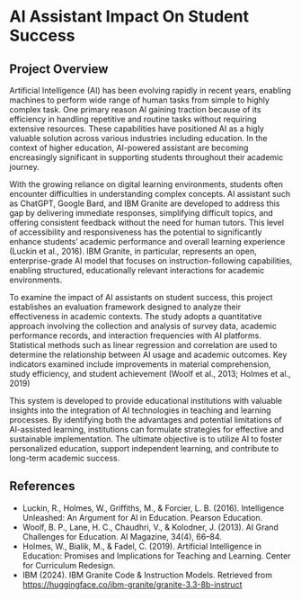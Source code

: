 # AI Assistant Impact On Student Success
## Project Overview
  Artificial Intelligence (AI) has been evolving rapidly in recent years, enabling machines to perform wide range of human tasks from simple to highly complex task. One primary reason AI gaining traction because of its efficiency in handling repetitive and routine tasks without requiring extensive resources. These capabilities have positioned AI as a higly valuable solution across various industries including education. In the context of higher education, AI-powered assistant are becoming encreasingly significant in supporting students throughout their academic journey.

  With the growing reliance on digital learning environments, students often encounter difficulties in understanding complex concepts. AI assistant such as ChatGPT, Google Bard, and IBM Granite are developed to address this gap by delivering immediate responses, simplifying difficult topics, and offering consistent feedback without the need for human tutors. This level of accessibility and responsiveness has the potential to significantly enhance students’ academic performance and overall learning experience (Luckin et al., 2016). IBM Granite, in particular, represents an open, enterprise-grade AI model that focuses on instruction-following capabilities, enabling structured, educationally relevant interactions for academic environments.

  To examine the impact of AI assistants on student success, this project establishes an evaluation framework designed to analyze their effectiveness in academic contexts. The study adopts a quantitative approach involving the collection and analysis of survey data, academic performance records, and interaction frequencies with AI platforms. Statistical methods such as linear regression and correlation are used to determine the relationship between AI usage and academic outcomes. Key indicators examined include improvements in material comprehension, study efficiency, and student achievement (Woolf et al., 2013; Holmes et al., 2019)

  This system is developed to provide educational institutions with valuable insights into the integration of AI technologies in teaching and learning processes. By identifying both the advantages and potential limitations of AI-assisted learning, institutions can formulate strategies for effective and sustainable implementation. The ultimate objective is to utilize AI to foster personalized education, support independent learning, and contribute to long-term academic success.





## References
- Luckin, R., Holmes, W., Griffiths, M., & Forcier, L. B. (2016). Intelligence Unleashed: An Argument for AI in Education. Pearson Education.
- Woolf, B. P., Lane, H. C., Chaudhri, V., & Kolodner, J. (2013). AI Grand Challenges for Education. AI Magazine, 34(4), 66–84.
- Holmes, W., Bialik, M., & Fadel, C. (2019). Artificial Intelligence in Education: Promises and Implications for Teaching and Learning. Center for Curriculum Redesign.
- IBM (2024). IBM Granite Code & Instruction Models. Retrieved from https://huggingface.co/ibm-granite/granite-3.3-8b-instruct
